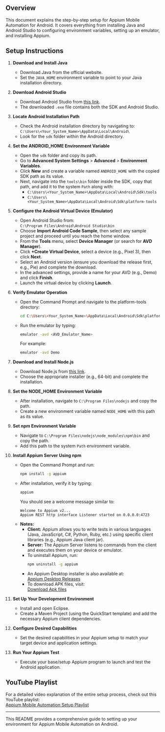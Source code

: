 ## Overview
This document explains the step-by-step setup for Appium Mobile Automation for Android. It covers everything from installing Java and Android Studio to configuring environment variables, setting up an emulator, and installing Appium.

## Setup Instructions

1. **Download and Install Java**
   - Download Java from the official website.
   - Set the `JAVA_HOME` environment variable to point to your Java installation directory.

2. **Download Android Studio**
   - Download Android Studio from [this link](https://developer.android.com/studio#downloads).
   - The downloaded `.exe` file contains both the SDK and Android Studio.

3. **Locate Android Installation Path**
   - Check the Android installation directory by navigating to:  
     `C:\Users\<Your_System_Name>\AppData\Local\Android\`
   - Look for the `sdk` folder within the Android directory.

4. **Set the ANDROID_HOME Environment Variable**
   - Open the `sdk` folder and copy its path.
   - Go to **Advanced System Settings** > **Advanced** > **Environment Variables**.
   - Click **New** and create a variable named `ANDROID_HOME` with the copied SDK path as its value.
   - Next, navigate into the `tools\bin` folder inside the SDK, copy that path, and add it to the system `Path` along with:
     - `C:\Users\<Your_System_Name>\AppData\Local\Android\Sdk\tools`
     - `C:\Users\<Your_System_Name>\AppData\Local\Android\Sdk\platform-tools`

5. **Configure the Android Virtual Device (Emulator)**
   - Open Android Studio from:  
     `C:\Program Files\Android\Android Studio\bin`
   - Choose **Import Android Code Sample**, then select any sample project and proceed until you reach the home window.
   - From the **Tools** menu, select **Device Manager** (or search for **AVD Manager**).
   - Click **+Create Virtual Device**, select a device (e.g., Pixel 3), then click **Next**.
   - Select an Android version (ensure you download the release first, e.g., Pie) and complete the download.
   - In the advanced settings, provide a name for your AVD (e.g., Demo) and click **Finish**.
   - Launch the virtual device by clicking **Launch**.

6. **Verify Emulator Operation**
   - Open the Command Prompt and navigate to the platform-tools directory:
     ```bash
     cd C:\Users\<Your_System_Name>\AppData\Local\Android\Sdk\platform-tools
     ```
   - Run the emulator by typing:
     ```bash
     emulator -avd <AVD_Emulator_Name>
     ```
     For example:
     ```bash
     emulator -avd Demo
     ```

7. **Download and Install Node.js**
   - Download Node.js from [this link](https://nodejs.org/en/download/).
   - Choose the appropriate installer (e.g., 64-bit) and complete the installation.

8. **Set the NODE_HOME Environment Variable**
   - After installation, navigate to `C:\Program Files\nodejs` and copy the path.
   - Create a new environment variable named `NODE_HOME` with this path as its value.

9. **Set npm Environment Variable**
   - Navigate to `C:\Program Files\nodejs\node_modules\npm\bin` and copy the path.
   - Add this path to the system `Path` environment variable.

10. **Install Appium Server Using npm**
    - Open the Command Prompt and run:
      ```bash
      npm install -g appium
      ```
    - After installation, verify it by typing:
      ```bash
      appium
      ```
      You should see a welcome message similar to:
      ```
      Welcome to Appium v2...
      Appium REST http interface Listener started on 0.0.0.0:4723
      ```
    - **Notes:**
      - **Client:** Appium allows you to write tests in various languages (Java, JavaScript, C#, Python, Ruby, etc.) using specific client libraries (e.g., Appium Java client jar).
      - **Server:** The Appium Server listens to commands from the client and executes them on your device or emulator.
      - To uninstall Appium, run:
        ```bash
        npm uninstall -g appium
        ```
      - An Appium Desktop installer is also available at:  
        [Appium Desktop Releases](https://github.com/appium/appium-desktop/releases/tag/v1.13.0)
      - To download APK files, visit:  
        [Download Apk files](https://apkpure.com/)

11. **Set Up Your Development Environment**
    - Install and open Eclipse.
    - Create a Maven Project (using the QuickStart template) and add the necessary Appium client dependencies.

12. **Configure Desired Capabilities**
    - Set the desired capabilities in your Appium setup to match your target device and application settings.

13. **Run Your Appium Test**
    - Execute your base/setup Appium program to launch and test the Android application.

## YouTube Playlist
For a detailed video explanation of the entire setup process, check out this YouTube playlist:  
[Appium Mobile Automation Setup Playlist](https://youtube.com/playlist?list=PLN9RL2PyZc19aq95VjhXzeUmuU4-6N6Qf&si=tAXqttCpw_TwsgfV)

---

This README provides a comprehensive guide to setting up your environment for Appium Mobile Automation on Android. 

